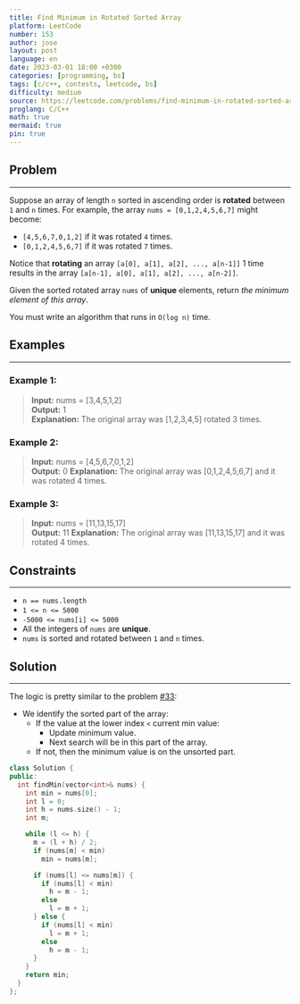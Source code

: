 ```yaml
---
title: Find Minimum in Rotated Sorted Array
platform: LeetCode
number: 153
author: jose
layout: post
language: en
date: 2023-03-01 18:00 +0300
categories: [programming, bs]
tags: [c/c++, contests, leetcode, bs]
difficulty: medium
source: https://leetcode.com/problems/find-minimum-in-rotated-sorted-array
proglang: C/C++
math: true
mermaid: true
pin: true
---
```

## Problem
---
Suppose an array of length `n` sorted in ascending order is **rotated** between `1` and `n` times. For example, the array `nums = [0,1,2,4,5,6,7]` might become:

- `[4,5,6,7,0,1,2]` if it was rotated `4` times.
- `[0,1,2,4,5,6,7]` if it was rotated `7` times.  

Notice that **rotating** an array `[a[0], a[1], a[2], ..., a[n-1]]` 1 time results in the array `[a[n-1], a[0], a[1], a[2], ..., a[n-2]]`.  

Given the sorted rotated array `nums` of **unique** elements, return *the minimum element of this array*.  

You must write an algorithm that runs in `O(log n)` time.  

## Examples
---
### **Example 1:**  
>**Input:** nums = [3,4,5,1,2]  
>**Output:** 1  
>**Explanation:** The original array was [1,2,3,4,5] rotated 3 times.

### **Example 2:**  
>**Input:** nums = [4,5,6,7,0,1,2]  
>**Output:** 0
>**Explanation:** The original array was [0,1,2,4,5,6,7] and it was rotated 4 times.

### **Example 3:**  
>**Input:** nums = [11,13,15,17]  
>**Output:** 11
>**Explanation:** The original array was [11,13,15,17] and it was rotated 4 times. 

## Constraints
---
- `n == nums.length`
- `1 <= n <= 5000`
- `-5000 <= nums[i] <= 5000`
- All the integers of `nums` are **unique**.
- `nums` is sorted and rotated between `1` and `n` times.

## Solution
---
The logic is pretty similar to the problem [#33]({{site.url}}/posts/2023/03/01/leetcode-33-search-in-rotated-sorted-array/):
  - We identify the sorted part of the array:
    - If the value at the lower index `<` current min value:
      - Update minimum value.
      - Next search will be in this part of the array.
    - If not, then the minimum value is on the unsorted part.

```c++
class Solution {
public:
  int findMin(vector<int>& nums) {
    int min = nums[0];
    int l = 0;
    int h = nums.size() - 1;
    int m;

    while (l <= h) {
      m = (l + h) / 2;
      if (nums[m] < min)
        min = nums[m];

      if (nums[l] <= nums[m]) {
        if (nums[l] < min)
          h = m - 1;
        else
          l = m + 1;
      } else {
        if (nums[l] < min)
          l = m + 1;
        else
          h = m - 1;
      }
    }
    return min;
  }
};
```
